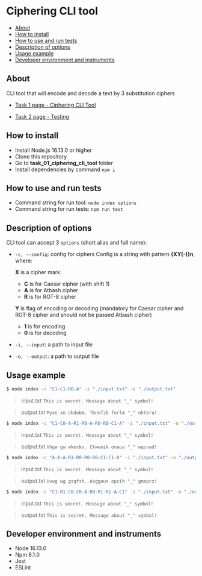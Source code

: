 # Ciphering CLI tool

* [About](#about)
* [How to install](#how-to-install)
* [How to use and run tests](#how-to-use-and-run-tests)
* [Description of options](#description-of-options)
* [Usage example](#usage-example)
* [Developer environment and instruments](#developer-environment-and-instruments)

## About
CLI tool that will encode and decode a text by 3 substitution ciphers

- [Task 1 page - Ciphering CLI Tool](https://github.com/rolling-scopes-school/basic-nodejs-course/blob/master/descriptions/ciphering-cli-tool.md)

- [Task 2 page - Testing](https://github.com/rolling-scopes-school/basic-nodejs-course/blob/master/descriptions/testing.md)

## How to install
- Install Node.js 16.13.0 or higher
- Clone this repository
- Go to **task_01_ciphering_cli_tool** folder
- Install dependencies by command `npm i`

## How to use and run tests
- Command string for run tool: `node index options`
- Command string for run tests: `npm run test`

## Description of options
CLI tool can accept 3 `options` (short alias and full name):

- `-c, --config`: config for ciphers Config is a string with pattern **{XY(-)}n**, where:

  **X** is a cipher mark:
  - **C** is for Caesar cipher (with shift 1)
  - **A** is for Atbash cipher
  - **R** is for ROT-8 cipher

  **Y** is flag of encoding or decoding (mandatory for Caesar cipher and ROT-8 cipher and should not be passed Atbash cipher)
  - **1** is for encoding
  - **0** is for decoding

- `-i, --input`: a path to input file
- `-o, --output`: a path to output file

## Usage example
```bash
$ node index -c "C1-C1-R0-A" -i "./input.txt" -o "./output.txt"
```

> input.txt
> `This is secret. Message about "_" symbol!`

> output.txt
> `Myxn xn nbdobm. Tbnnfzb ferlm "_" nhteru!`

```bash
$ node index -c "C1-C0-A-R1-R0-A-R0-R0-C1-A" -i "./input.txt" -o "./output.txt"
```

> input.txt
> `This is secret. Message about "_" symbol!`

> output.txt
> `Vhgw gw wkmxkv. Ckwwoik onauv "_" wqcnad!`

```bash
$ node index -c "A-A-A-R1-R0-R0-R0-C1-C1-A" -i "./input.txt" -o "./output.txt"
```

> input.txt
> `This is secret. Message about "_" symbol!`

> output.txt
> `Hvwg wg gsqfsh. Asggous opcih "_" gmapcz!`

```bash
$ node index -c "C1-R1-C0-C0-A-R0-R1-R1-A-C1" -i "./input.txt" -o "./output.txt"
```

> input.txt
> `This is secret. Message about "_" symbol!`

> output.txt
> `This is secret. Message about "_" symbol!`

## Developer environment and instruments

- Node 16.13.0
- Npm 8.1.0
- Jest
- ESLint
